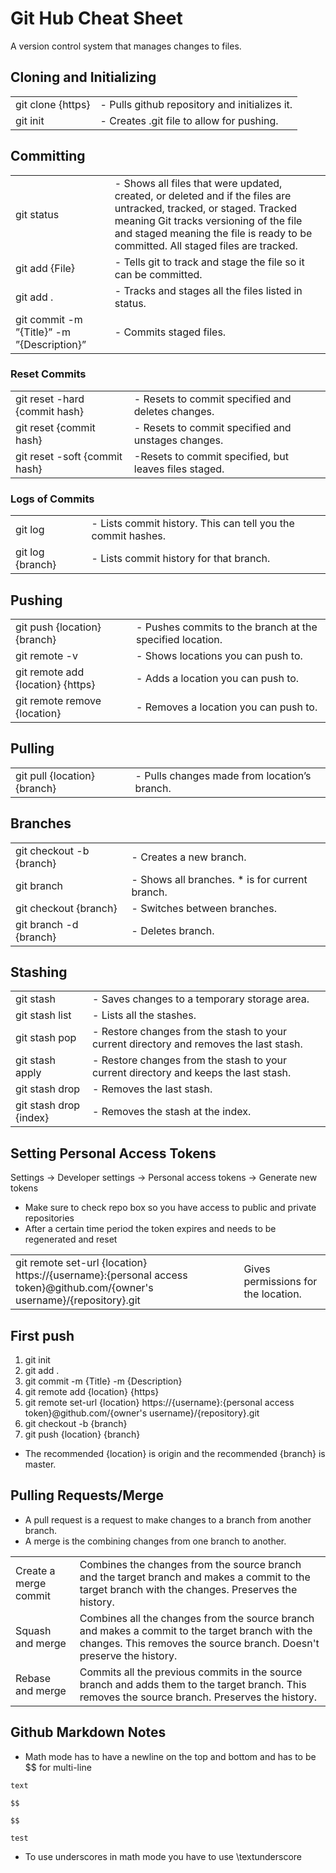 # Git Hub Cheat Sheet

A version control system that manages changes to files.

## Cloning and Initializing
| | |
|-|-|
|git clone {https}|- Pulls github repository and initializes it.|
|git init|- Creates .git file to allow for pushing.|

## Committing
| | |
|-|-|
|git status|- Shows all files that were updated, created, or deleted and if the files are untracked, tracked, or staged. Tracked meaning Git tracks versioning of the file and staged meaning the file is ready to be committed. All staged files are tracked.|
|git add {File}|- Tells git to track and stage the file so it can be committed.|
|git add .|- Tracks and stages all the files listed in status.|
|git commit -m ”{Title}” -m ”{Description}”|- Commits staged files.|

### Reset Commits 
| | |
|-|-|
|git reset -hard {commit hash}|- Resets to commit specified and deletes changes.|
|git reset {commit hash}|- Resets to commit specified and unstages changes.|
|git reset -soft {commit hash}|-Resets to commit specified, but leaves files staged.

### Logs of Commits
| | |
|-|-|
|git log|- Lists commit history. This can tell you the commit hashes.|
|git log {branch}|- Lists commit history for that branch.|

## Pushing
| | |
|-|-|
|git push {location} {branch}|- Pushes commits to the branch at the specified location.|
|git remote -v|- Shows locations you can push to.|
|git remote add {location} {https}|- Adds a location you can push to.|
|git remote remove {location}|- Removes a location you can push to.

## Pulling
| | |
|-|-|
|git pull {location} {branch}|- Pulls changes made from location’s branch.|

## Branches
| | |
|-|-|
|git checkout -b {branch}|- Creates a new branch.|
|git branch|- Shows all branches. * is for current branch.|
|git checkout {branch}|- Switches between branches.|
|git branch -d {branch}|- Deletes branch.|

## Stashing
| | |
|-|-|
|git stash |- Saves changes to a temporary storage area.|
|git stash list |- Lists all the stashes.|
|git stash pop |- Restore changes from the stash to your current directory and removes the last stash.|
|git stash apply |- Restore changes from the stash to your current directory and keeps the last stash.|
|git stash drop |- Removes the last stash.|
|git stash drop {index}|- Removes the stash at the index.|


## Setting Personal Access Tokens

Settings $\rightarrow$ Developer settings $\rightarrow$ Personal access tokens $\rightarrow$ Generate new tokens

- Make sure to check repo box so you have access to public and private repositories
- After a certain time period the token expires and needs to be regenerated and reset

| | |
|-|-|
|git remote set-url {location} https://{username}:{personal access token}@github.com/{owner's username}/{repository}.git| Gives permissions for the location. |

## First push
1. git init
1. git add .
1. git commit -m {Title} -m {Description}
1. git remote add {location} {https}
1. git remote set-url {location} https://{username}:{personal access token}@github.com/{owner's username}/{repository}.git
1. git checkout -b {branch}
1. git push {location} {branch}
- The recommended {location} is origin and the recommended {branch} is master.

## Pulling Requests/Merge
- A pull request is a request to make changes to a branch from another branch.
- A merge is the combining changes from one branch to another.

| | |
|-|-|
|Create a merge commit| Combines the changes from the source branch and the target branch and makes a commit to the target branch with the changes. Preserves the history.|
|Squash and merge| Combines all the changes from the source branch and makes a commit to the target branch with the changes. This removes the source branch. Doesn't preserve the history.|
|Rebase and merge| Commits all the previous commits in the source branch and adds them to the target branch. This removes the source branch. Preserves the history.|

## Github Markdown Notes
- Math mode has to have a newline on the top and bottom and has to be $$ for multi-line 
```
text

$$

$$

test
```

- To use underscores in math mode you have to use \textunderscore
